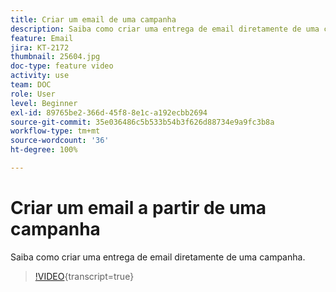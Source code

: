 ```yaml
---
title: Criar um email de uma campanha
description: Saiba como criar uma entrega de email diretamente de uma campanha.
feature: Email
jira: KT-2172
thumbnail: 25604.jpg
doc-type: feature video
activity: use
team: DOC
role: User
level: Beginner
exl-id: 89765be2-366d-45f8-8e1c-a192ecbb2694
source-git-commit: 35e036486c5b533b54b3f626d88734e9a9fc3b8a
workflow-type: tm+mt
source-wordcount: '36'
ht-degree: 100%

---
```


# Criar um email a partir de uma campanha

Saiba como criar uma entrega de email diretamente de uma campanha.

>[!VIDEO](https://video.tv.adobe.com/v/25604?quality=12&learn=on){transcript=true}

